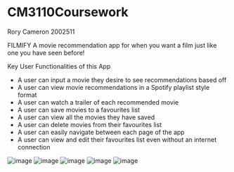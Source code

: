 # CM3110Coursework

Rory Cameron 2002511

FILMIFY
A movie recommendation app for when you want a film just like one you have seen before!

Key User Functionalities of this App
-	A user can input a movie they desire to see recommendations based off
-	A user can view movie recommendations in a Spotify playlist style format
-	A user can watch a trailer of each recommended movie
-	A user can save movies to a favourites list
-	A user can view all the movies they have saved
-	A user can delete movies from their favourites list
-	A user can easily navigate between each page of the app
-	A user can view and edit their favourites list even without an internet connection

![image](https://user-images.githubusercontent.com/72762899/205931100-1a67b2d2-9137-455e-ad08-30bbd094287b.png)
![image](https://user-images.githubusercontent.com/72762899/205932632-22335f43-3299-45c2-92ec-ddc8cc00a13b.png)
![image](https://user-images.githubusercontent.com/72762899/205932664-d7d2be16-6b06-4067-a100-aad9a0dc3e5a.png)
![image](https://user-images.githubusercontent.com/72762899/205932702-4d00a133-01d1-49fb-9f24-fbb036bf3f71.png)
![image](https://user-images.githubusercontent.com/72762899/205932727-02787638-e0c3-4824-9e9f-b98182be26bc.png)
